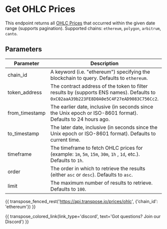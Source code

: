 # Get OHLC Prices

This endpoint returns all [OHLC Prices](../models/ohlc.md) that occurred within the given date range (supports pagination). Supported chains: `ethereum`, `polygon`, `arbitrum`, `canto`.

## Parameters
| Parameter     | Description                                                                          | Type     | 
|---------------|--------------------------------------------------------------------------------------|----------|
| chain_id      | A keyword (i.e. "ethereum") specifying the blockchain to query. Defaults to `ethereum`.| `string` | 
| token_address | The contract address of the token to filter results by (supports ENS names). Defaults to `0xC02aaA39b223FE8D0A0e5C4F27eAD9083C756Cc2`.   | `string` | 
| from_timestamp | The earlier date, inclusive (in seconds since the Unix epoch or ISO-8601 format). Defaults to 24 hours ago.   | `date-time` | 
| to_timestamp | The later date, inclusive (in seconds since the Unix epoch or ISO-8601 format). Defaults to current time.   | `date-time` | 
| timeframe | The timeframe to fetch OHLC prices for (example: `1m`, `5m`, `15m`, `30m`, `1h` , `1d`, etc.). Defaults to `1h`.   | `string` |
| order | The order in which to retrieve the results (either `asc` or `desc`). Defaults to `asc`.  | `string` | 
| limit | The maximum number of results to retrieve. Defaults to `100`. | `string` |

{{ transpose_fenced_rest('https://api.transpose.io/prices/ohlc', {'chain_id': 'ethereum'}) }}

{{ transpose_colored_link(link_type='discord', text='Got questions?  Join our Discord') }}
